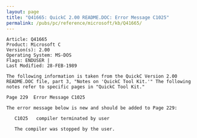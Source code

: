 ```yaml
---
layout: page
title: "Q41665: QuickC 2.00 README.DOC: Error Message C1025"
permalink: /pubs/pc/reference/microsoft/kb/Q41665/
---
```


	Article: Q41665
	Product: Microsoft C
	Version(s): 2.00
	Operating System: MS-DOS
	Flags: ENDUSER |
	Last Modified: 28-FEB-1989
	
	The following information is taken from the QuickC Version 2.00
	README.DOC file, part 3, "Notes on 'QuickC Tool Kit.'" The following
	notes refer to specific pages in "QuickC Tool Kit."
	
	Page 229  Error Message C1025
	
	The error message below is new and should be added to Page 229:
	
	   C1025   compiler terminated by user
	
	   The compiler was stopped by the user.
